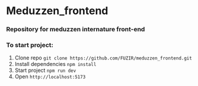 # Meduzzen_frontend

### Repository for meduzzen internature front-end

### To start project:

1. Clone repo ```git clone https://github.com/FUZIR/meduzzen_frontend.git```
2. Install dependencies ```npm install```
3. Start project ```npm run dev```
4. Open ```http://localhost:5173```